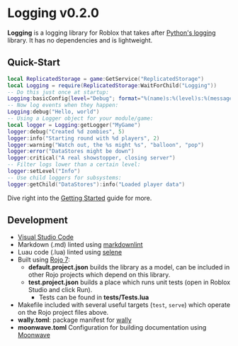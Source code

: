# Logging v0.2.0

**Logging** is a logging library for Roblox that takes after
[Python's logging](https://docs.python.org/3/library/logging.html) library. It
has no dependencies and is lightweight.

## Quick-Start

```lua
local ReplicatedStorage = game:GetService("ReplicatedStorage")
local Logging = require(ReplicatedStorage:WaitForChild("Logging"))
-- Do this just once at startup:
Logging:basicConfig{level="Debug"; format="%(name)s:%(level)s:%(message)s"}
-- Now log events when they happen:
Logging:debug("Hello, world")
-- Using a Logger object for your module/game:
local logger = Logging:getLogger("MyGame")
logger:debug("Created %d zombies", 5)
logger:info("Starting round with %d players", 2)
logger:warning("Watch out, the %s might %s", "balloon", "pop")
logger:error("DataStores might be down")
logger:critical("A real showstopper, closing server")
-- Filter logs lower than a certain level:
logger:setLevel("Info")
-- Use child loggers for subsystems:
logger:getChild("DataStores"):info("Loaded player data")
```

Dive right into the [Getting Started](https://docs.ozzypig.com/Logging/docs/getting-started)
guide for more.

## Development

* [Visual Studio Code](https://code.visualstudio.com/)
* Markdown (.md) linted using [markdownlint](https://github.com/DavidAnson/markdownlint)
* Luau code (.lua) linted using [selene](https://github.com/Kampfkarren/selene)
* Built using [Rojo 7](https://github.com/rojo-rbx/rojo):
  * **default.project.json** builds the library as a model,
    can be included in other Rojo projects which depend on this library.
  * **test.project.json** builds a place which runs unit tests
    (open in Roblox Studio and click Run).
    * Tests can be found in **tests/Tests.lua**
* Makefile included with several useful targets (`test`, `serve`) which operate
  on the Rojo project files above.
* **wally.toml**: package manifest for [wally](https://github.com/UpliftGames/wally)
* **moonwave.toml** Configuration for building documentation using [Moonwave](https://github.com/UpliftGames/moonwave)
